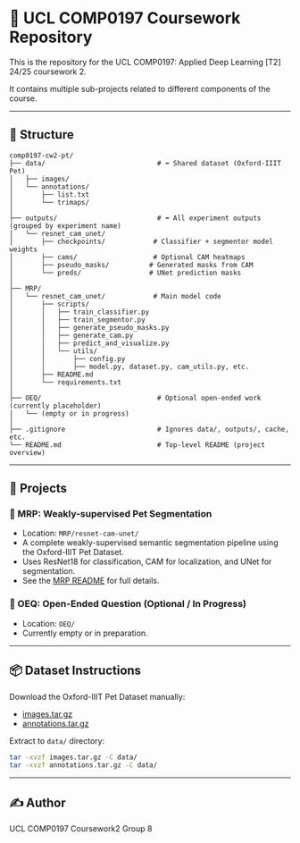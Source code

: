 
# 📁 UCL COMP0197 Coursework Repository

This is the repository for the UCL COMP0197: Applied Deep Learning [T2] 24/25 coursework 2.

It contains multiple sub-projects related to different components of the course.

---

## 📂 Structure

```
comp0197-cw2-pt/
├── data/                            # ⬅️ Shared dataset (Oxford-IIIT Pet)
│   ├── images/
│   └── annotations/
│       ├── list.txt
│       └── trimaps/
│
├── outputs/                         # ⬅️ All experiment outputs (grouped by experiment name)
│   └── resnet_cam_unet/
│       ├── checkpoints/            # Classifier + segmentor model weights
│       ├── cams/                   # Optional CAM heatmaps
│       ├── pseudo_masks/          # Generated masks from CAM
│       └── preds/                 # UNet prediction masks
│
├── MRP/
│   └── resnet_cam_unet/            # Main model code
│       ├── scripts/
│       │   ├── train_classifier.py
│       │   ├── train_segmentor.py
│       │   ├── generate_pseudo_masks.py
│       │   ├── generate_cam.py
│       │   ├── predict_and_visualize.py
│       │   └── utils/
│       │       ├── config.py
│       │       ├── model.py, dataset.py, cam_utils.py, etc.
│       ├── README.md
│       └── requirements.txt
│
├── OEQ/                             # Optional open-ended work (currently placeholder)
│   └── (empty or in progress)
│
├── .gitignore                       # Ignores data/, outputs/, cache, etc.
└── README.md                        # Top-level README (project overview)
```

---

## 📌 Projects

### 🧠 MRP: Weakly-supervised Pet Segmentation

- Location: `MRP/resnet-cam-unet/`
- A complete weakly-supervised semantic segmentation pipeline using the Oxford-IIIT Pet Dataset.
- Uses ResNet18 for classification, CAM for localization, and UNet for segmentation.
- See the [MRP README](MRP/resnet_cam_unet/README.md) for full details.

### 🧪 OEQ: Open-Ended Question (Optional / In Progress)

- Location: `OEQ/`
- Currently empty or in preparation.

---

## 📦 Dataset Instructions

Download the Oxford-IIIT Pet Dataset manually:

- [images.tar.gz](https://thor.robots.ox.ac.uk/~vgg/data/pets/images.tar.gz)
- [annotations.tar.gz](https://thor.robots.ox.ac.uk/~vgg/data/pets/annotations.tar.gz)

Extract to `data/` directory:

```bash
tar -xvzf images.tar.gz -C data/
tar -xvzf annotations.tar.gz -C data/
```
---

## ✍️ Author

UCL COMP0197 Coursework2 Group 8
